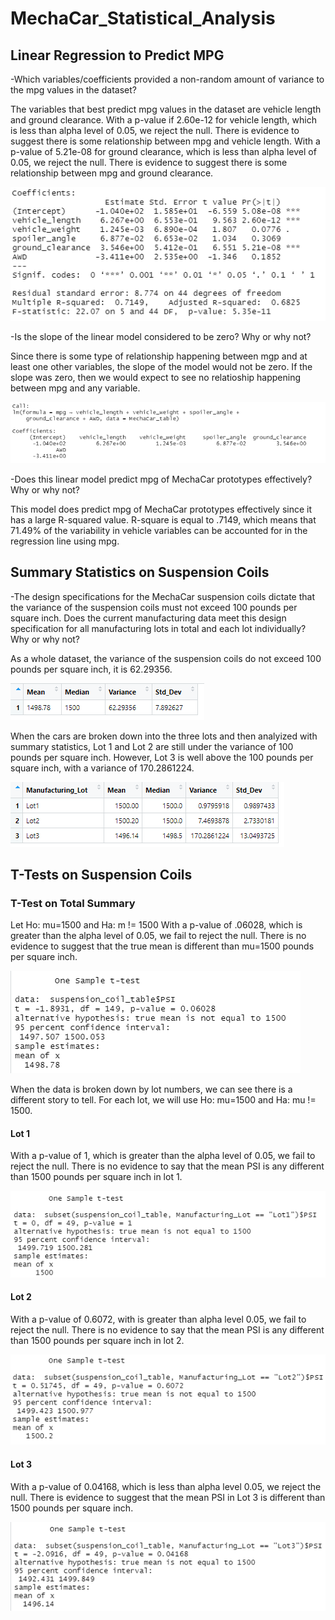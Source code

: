 # MechaCar_Statistical_Analysis

## Linear Regression to Predict MPG

-Which variables/coefficients provided a non-random amount of variance to the mpg values in the dataset?

The variables that best predict mpg values in the dataset are vehicle length and ground clearance.  With a p-value if 2.60e-12 for vehicle length, which is less than alpha level of 0.05, we reject the null.  There is evidence to suggest there is some relationship between mpg and vehicle length.  With a p-value of 5.21e-08 for ground clearance, which is less than alpha level of 0.05, we reject the null.  There is evidence to suggest there is some relationship between mpg and ground clearance.  

![linear analysis photo](deliverable_1.png)

-Is the slope of the linear model considered to be zero? Why or why not?

Since there is some type of relationship happening between mgp and at least one other variables, the slope of the  model would not be zero.  If the slope was zero, then we would expect to see no relatioship happening between mpg and any variable.  

![slopes](deliverable_1_slopes.png)

-Does this linear model predict mpg of MechaCar prototypes effectively? Why or why not?

This model does predict mpg of MechaCar prototypes effectively since it has a large R-squared value.  R-square is equal to .7149, which means that 71.49% of the variability in vehicle variables can be accounted for in the regression line using mpg.  


## Summary Statistics on Suspension Coils

-The design specifications for the MechaCar suspension coils dictate that the variance of the suspension coils must not exceed 100 pounds per square inch. Does the current manufacturing data meet this design specification for all manufacturing lots in total and each lot individually? Why or why not?

As a whole dataset, the variance of the suspension coils do not exceed 100 pounds per square inch, it is 62.29356. 

![total summary](deliverable_2_total_summary.png)

When the cars are broken down into the three lots and then analyized with summary statistics, Lot 1 and Lot 2 are still under the variance of 100 pounds per square inch.  However, Lot 3 is well above the 100 pounds per square inch, with a variance of 170.2861224.  

![lot summary](deliverable_2_lot_summary.png)

## T-Tests on Suspension Coils

### T-Test on Total Summary

Let Ho: mu=1500  and Ha: m != 1500
With a p-value of .06028, which is greater than the alpha level of 0.05, we fail to reject the null.  There is no evidence to suggest that the true mean is different than mu=1500 pounds per square inch.  

![one sample t test](deliverable_3_1st_test.png)

When the data is broken down by lot numbers, we can see there is a different story to tell.  For each lot, we will use Ho: mu=1500 and Ha: mu != 1500.

#### Lot 1

With a p-value of 1, which is greater than the alpha level of 0.05, we fail to reject the null.  There is no evidence to say that the mean PSI is any different than 1500 pounds per square inch in lot 1.  

![Lot 1 test test](deliverable_3_ttest_lot1.png)

#### Lot 2

With a p-value of 0.6072, with is greater than alpha level 0.05, we fail to reject the null.  There is no evidence to say that the mean PSI is any different than 1500 pounds per square inch in lot 2.  

![lot 2 t test](deliverable_3_ttest_lot2.png)

#### Lot 3

With a p-value of 0.04168, which is less than alpha level 0.05, we reject the null.  There is evidence to suggest that the mean PSI in Lot 3 is different than 1500 pounds per square inch.  

![lot 3 t test](deliverable_3_ttest_lot3.png)


